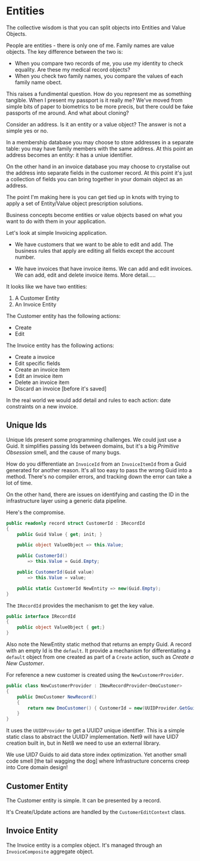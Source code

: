 # Entities

The collective wisdom is that you can split objects into Entities and Value Objects.

People are entities - there is only one of me.  Family names are value objects.  The key difference between the two is:

 - When you compare two records of me, you use my identity to check equality.  Are these my medical record objects?  
 - When you check two family names, you compare the values of each family name obect.

This raises a fundimental question.  How do you represent me as something tangible.  When I present my passport is it really me?  We've moved from simple bits of paper to biometrics to be more precis, but there could be fake passports of me around.   And what about cloning?

Consider an address.  Is it an entity or a value object?  The answer is not a simple yes or no.

In a membership database you may choose to store addresses in a separate table: you may have family members with the same address.  At this point an address becomes an entity: it has a uniue identifier.

On the other hand in an invoice database you may choose to crystalise out the address into separate fields in the customer record.  At this point it's just a collection of fields you can bring together in your domain object as an address.

The point I'm making here is you can get tied up in knots with trying to apply a set of Entity/Value object prescription solutions.

Business concepts become entities or value objects based on what you want to do with them in your application.

Let's look at simple Invoicing application.

 - We have customers that we want to be able to edit and add.  The business rules that apply are editing all fields except the account number.

 - We have invoices that have invoice items.  We can add and edit invoices.  We can add, edit and delete invoice items. More detail.....

It looks like we have two entities:

1. A Customer Entity
2. An Invoice Entity

The Customer entity has the following actions:
 - Create
 - Edit

The Invoice entity has the following actions:
 - Create a invoice
 - Edit specific fields
 - Create an invoice item
 - Edit an invoice item
 - Delete an invoice item
 - Discard an invoice [before it's saved]

In the real world we would add detail and rules to each action: date constraints on a new invoice.

## Unique Ids

Unique Ids present some programming challenges.  We could just use a Guid.  It simplifies passing Ids between domains, but it's a big *Primitive Obsession* smell, and the cause of many bugs.  

How do you differentiate an `InvoiceId` from an `InvoiceItemId` from a Guid generated for another reason.  It's all too easy to pass the wrong Guid into a method.  There's no compiler errors, and tracking down the error can take a lot of time.

On the other hand, there are issues on identifying and casting the ID in the infrastructure layer using a generic data pipeline.

Here's the compromise.   

```csharp
public readonly record struct CustomerId : IRecordId
{
    public Guid Value { get; init; }

    public object ValueObject => this.Value;

    public CustomerId()
        => this.Value = Guid.Empty;

    public CustomerId(Guid value)
        => this.Value = value;

    public static CustomerId NewEntity => new(Guid.Empty);
}
```

The `IRecordId` provides the mechanism to get the key value.

```csharp
public interface IRecordId
{
    public object ValueObject { get;}
}
```

Also note the NewEntity static method that returns an empty Guid.  A record with an empty Id is the `default`.  It provide a mechanism for differentiating a `default` object from one created as part of a `Create` action, such as *Create a New Customer*.

For reference a new customer is created using the `NewCustomerProvider`.

```csharp
public class NewCustomerProvider : INewRecordProvider<DmoCustomer>
{
    public DmoCustomer NewRecord()
    {
        return new DmoCustomer() { CustomerId = new(UUIDProvider.GetGuid()) };
    }
}
```

It uses the `UUIDProvider` to get a UUID7 unique identifier.  This is a simple static class to abstract the UUID7 implementation.  Net9 will have UID7 creation built in, but in Net8 we need to use an external library.

We use UID7 Guids to aid data store index optimization.  Yet another small code smell [the tail wagging the dog] where Infrastructure concerns creep into Core domain design!


## Customer Entity

The Customer entity is simple.  It can be presented by a record.

It's Create/Update actions are handled by the `CustomerEditContext` class.

## Invoice Entity

The Invoice entity is a complex object.  It's managed through an `InvoiceComposite` aggregate object.

